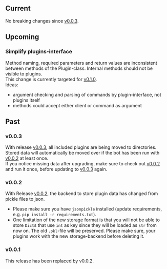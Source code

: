 ## Current
No breaking changes since [v0.0.3](https://github.com/alturiak/nio-smith/releases/tag/v0.0.3).

## Upcoming
### Simplify plugins-interface
Method naming, required parameters and return values are inconsistent between methods of the Plugin-class. Internal 
methods should not be visible to plugins.  
This change is currently targeted for [v0.1.0](https://github.com/alturiak/nio-smith/milestone/3).  
Ideas:  
- argument checking and parsing of commands by plugin-interface, not plugins itself
- methods could accept either client or command as argument

## Past
### v0.0.3
With release [v0.0.3](https://github.com/alturiak/nio-smith/releases/tag/v0.0.3), all included plugins are being 
moved to directories. Stored data will automatically be moved over if the bot has been run with
[v0.0.2](https://github.com/alturiak/nio-smith/releases/tag/v0.0.2) at least once.  
If you notice missing data after upgrading, make sure to check out
[v0.0.2](https://github.com/alturiak/nio-smith/releases/tag/v0.0.2) and run it once, before updating to
[v0.0.3](https://github.com/alturiak/nio-smith/releases/tag/v0.0.3) again.

### v0.0.2
With Release [v0.0.2](https://github.com/alturiak/nio-smith/releases/tag/v0.0.2), the backend to store plugin data has 
changed from pickle files to json. 
- Please make sure you have `jsonpickle` installed (update requirements, e.g. `pip install -r requirements.txt`).
- One limitation of the new storage format is that you will not be able to store `Dict`s that use `int` as key since 
they will be loaded as `str` from now on. The old `.pkl`-file will be preserved. Please make sure, your plugins work 
with the new storage-backend before deleting it. 
  
### v0.0.1
This release has been replaced by v0.0.2.